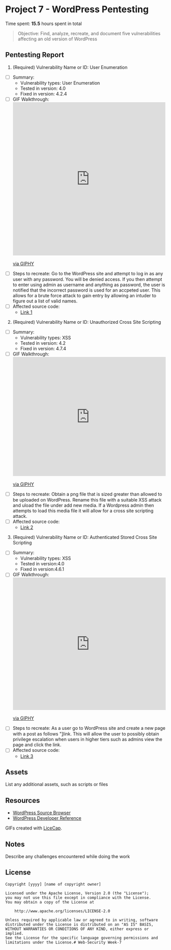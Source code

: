 # Project 7 - WordPress Pentesting

Time spent: **15.5** hours spent in total

> Objective: Find, analyze, recreate, and document five vulnerabilities affecting an old version of WordPress

## Pentesting Report

1. (Required) Vulnerability Name or ID: User Enumeration 
  - [ ] Summary: 
    - Vulnerability types: User Enumeration
    - Tested in version: 4.0
    - Fixed in version: 4.2.4
  - [ ] GIF Walkthrough: <iframe src="https://giphy.com/embed/3JXIYARKt5VrHptAK9" width="479" height="480" frameBorder="0" class="giphy-embed" allowFullScreen></iframe><p><a href="https://giphy.com/gifs/3JXIYARKt5VrHptAK9">via GIPHY</a></p>
  - [ ] Steps to recreate: Go to the WordPress site and attempt to log in as any user with any password. You will be denied access. If you then attempt to enter using admin as username and anything as password, the user is notified that the incorrect password is used for an accpeted user. This allows for a brute force attack to gain entry by allowing an intuder to figure out a list of valid names.
  - [ ] Affected source code:
    - [Link 1](https://www.wpwhitesecurity.com/wordpress-security/wordpress-username-disclosure-vulnerability/)
2. (Required) Vulnerability Name or ID: Unauthorized Cross Site Scripting
  - [ ] Summary: 
    - Vulnerability types: XSS
    - Tested in version: 4.2
    - Fixed in version: 4.7.4
  - [ ] GIF Walkthrough: <iframe src="https://giphy.com/embed/1pAkfGfmZM9YcXT7Hc" width="480" height="373" frameBorder="0" class="giphy-embed" allowFullScreen></iframe><p><a href="https://giphy.com/gifs/1pAkfGfmZM9YcXT7Hc">via GIPHY</a></p>
  - [ ] Steps to recreate: Obtain a png file that is sized greater than allowed to be uploaded on WordPress.
  Rename this file with a suitable XSS attack and uload the file under add new media. If a Wordpress admin then attempts to load this media file it will allow for a cross site scripting attack.
  - [ ] Affected source code:
    - [Link 2](https://www.rapid7.com/db/vulnerabilities/wordpress-cve-2017-9061)
3. (Required) Vulnerability Name or ID: Authenticated Stored Cross Site Scripting
  - [ ] Summary: 
    - Vulnerability types: XSS
    - Tested in version:4.0
    - Fixed in version:4.6.1 
  - [ ] GIF Walkthrough: <iframe src="https://giphy.com/embed/3Bktf0ODPM0zaNmAST" width="480" height="415" frameBorder="0" class="giphy-embed" allowFullScreen></iframe><p><a href="https://giphy.com/gifs/3Bktf0ODPM0zaNmAST">via GIPHY</a></p>
  - [ ] Steps to recreate: As a user go to WordPress site and create a new page with  a post as follows "<a href=" [caption code=">]</a><a title=" onmouseover=alert('Hola') ">link</a>. This will allow the user to possibly obtain privilege escalation when users in higher tiers such as admins view the page and click the link.
  - [ ] Affected source code:
    - [Link 3](https://www.rapid7.com/db/vulnerabilities/wordpress-cve-2016-7168)

## Assets

List any additional assets, such as scripts or files

## Resources

- [WordPress Source Browser](https://core.trac.wordpress.org/browser/)
- [WordPress Developer Reference](https://developer.wordpress.org/reference/)

GIFs created with [LiceCap](http://www.cockos.com/licecap/).

## Notes

Describe any challenges encountered while doing the work

## License

    Copyright [yyyy] [name of copyright owner]

    Licensed under the Apache License, Version 2.0 (the "License");
    you may not use this file except in compliance with the License.
    You may obtain a copy of the License at

        http://www.apache.org/licenses/LICENSE-2.0

    Unless required by applicable law or agreed to in writing, software
    distributed under the License is distributed on an "AS IS" BASIS,
    WITHOUT WARRANTIES OR CONDITIONS OF ANY KIND, either express or implied.
    See the License for the specific language governing permissions and
    limitations under the License.# Web-Security Week-7
